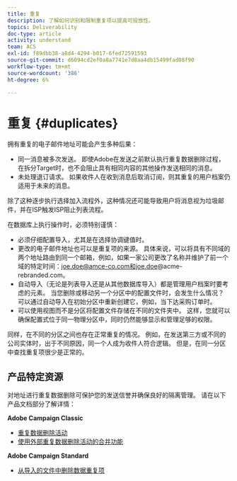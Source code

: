 ```yaml
---
title: 重复
description: 了解如何识别和限制重复项以提高可投放性。
topics: Deliverability
doc-type: article
activity: understand
team: ACS
exl-id: f89dbb38-a8d4-4294-b017-6fed72591593
source-git-commit: d6094cd2ef0a8a7741e7d8aa4db15499fad08f90
workflow-type: tm+mt
source-wordcount: '386'
ht-degree: 6%

---
```


# 重复 {#duplicates}

拥有重复的电子邮件地址可能会产生多种后果：

* 同一消息被多次发送。 即使Adobe在发送之前默认执行重复数据删除过程，在拆分Target时，也不会阻止具有相同内容的其他操作发送相同的消息。
* 未处理退订请求。 如果收件人在收到消息后取消订阅，则其重复的用户档案仍适用于未来的消息。

除了这种逐步执行选择加入流程外，这种情况还可能导致用户将消息视为垃圾邮件，并在ISP触发ISP阻止列表流程。

在数据库上执行操作时，必须特别谨慎：

* 必须仔细配置导入，尤其是在选择协调键值时。
* 更改的电子邮件地址也可以是重复项的来源。 具体来说，可以将具有不同域的两个地址路由到同一个邮箱，例如，如果一家公司更改了名称并维护了前一个域的特定时间：joe.doe@amce-co.com和joe.doe@acme-rebranded.com。
* 自动导入（无论是列表导入还是从其他数据库导入）都是管理用户档案时要考虑的元素。 当您删除或移动另一个分区中的配置文件时，会发生什么情况？ 可以通过自动导入在初始分区中重新创建它，例如，当下达采购订单时。
* 可以使用视图而不是分区将配置文件存储在不同的文件夹中。 这样，您就可以确保配置式位于同一物理分区中，同时仍然能够显示和管理足够的权限。

同样，在不同的分区之间也存在正常重复的情况。 例如，在发送第三方或不同的公司实体时，出于不同原因，同一个人成为收件人符合逻辑。 但是，在同一分区中查找重复项很少是正常的。

## 产品特定资源

对地址进行重复数据删除可保护您的发送信誉并确保良好的隔离管理。 请在以下产品文档部分了解详情：

**Adobe Campaign Classic**

* [重复数据删除活动](https://experienceleague.adobe.com/docs/campaign-classic/using/automating-with-workflows/targeting-activities/deduplication.html)
* [使用外部重复数据删除活动的合并功能](https://experienceleague.adobe.com/docs/campaign-classic/using/automating-with-workflows/use-cases/data-management/deduplication-merge.html?lang=zh-Hans)

**Adobe Campaign Standard**

* [从导入的文件中删除数据重复项](https://experienceleague.adobe.com/docs/campaign-standard/using/managing-processes-and-data/workflow-use-case/data-management/deduplicating-data-imported-file.html)
